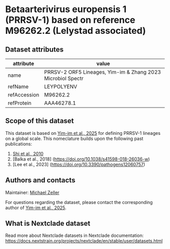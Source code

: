 # Betaarterivirus europensis 1 (PRRSV-1) based on reference M96262.2 (Lelystad associated)


## Dataset attributes

| attribute            | value                                    |
| -------------------- | ---------------------------------------- |
| name                 | PRRSV-2 ORF5 Lineages, Yim-im & Zhang 2023 Microbiol Spectr  |
| refName              | LEYPOLYENV                               |
| refAccession         | M96262.2                                 |
| refProtein		   | AAA46278.1                               |


## Scope of this dataset

This dataset is based on [Yim-im et al., 2025](https://doi.org/10.1016/j.vetmic.2025.110413) for defining PRRSV-1 lineages on a global scale. This 
nomeclature builds upon the following past publications:
1. [Shi et al., 2010](https://doi.org/10.1016/j.virusres.2010.08.014)
2. [Balka et al., 2018] (https://doi.org/10.1038/s41598-018-26036-w)
3. [Lee et al., 2023] (https://doi.org/10.3390/pathogens12060757)

## Authors and contacts

Maintainer: [Michael Zeller](mailto:mazeller@iastate.edu?subject=[Nextclade]%20PRRSV1)

For questions regarding the dataset, please contact the corresponding author of [Yim-im et al., 2025](https://doi.org/10.1016/j.vetmic.2025.110413).

## What is Nextclade dataset

Read more about Nextclade datasets in Nextclade documentation: https://docs.nextstrain.org/projects/nextclade/en/stable/user/datasets.html
